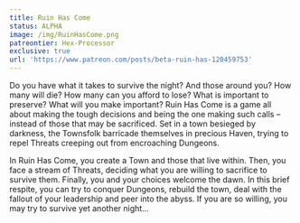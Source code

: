 ```yaml
---
title: Ruin Has Come
status: ALPHA
image: /img/RuinHasCome.png
patreontier: Hex-Processor
exclusive: true
url: 'https://www.patreon.com/posts/beta-ruin-has-120459753'
---
```


Do you have what it takes to survive the night? And those around you? How many will die? How many can you afford to lose? What is important to preserve? What will you make important? Ruin Has Come is a game all about making the tough decisions and being the one making such calls – instead of those that may be sacrificed. Set in a town besieged by darkness, the Townsfolk barricade themselves in precious Haven, trying to repel Threats creeping out from encroaching Dungeons. 

In Ruin Has Come, you create a Town and those that live within. Then, you face a stream of Threats, deciding what you are willing to sacrifice to survive them. Finally, you and your choices welcome the dawn. In this brief respite, you can try to conquer Dungeons, rebuild the town, deal with the fallout of your leadership and peer into the abyss. If you are so willing, you may try to survive yet another night… 
